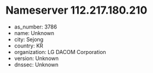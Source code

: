 # Nameserver 112.217.180.210

* as_number: 3786
* name: Unknown
* city: Sejong
* country: KR
* organization: LG DACOM Corporation
* version: Unknown
* dnssec: Unknown
